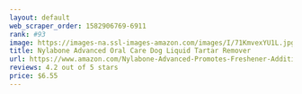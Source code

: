 ```yaml
---
layout: default 
﻿web_scraper_order: 1582906769-6911
rank: #93
image: https://images-na.ssl-images-amazon.com/images/I/71KmvexYU1L.jpg
title: Nylabone Advanced Oral Care Dog Liquid Tartar Remover
url: https://www.amazon.com/Nylabone-Advanced-Promotes-Freshener-Additive/dp/B006YFYNIU/ref=zg_mw_pet-supplies_93?_encoding=UTF8&psc=1&refRID=H5H5GKBRAGT498NV2G74
reviews: 4.2 out of 5 stars
price: $6.55 
---
```

